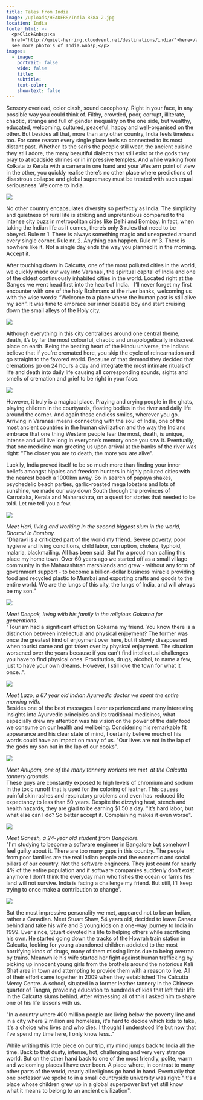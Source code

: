 ```yaml
---
title: Tales from India
image: /uploads/HEADERS/India 838a-2.jpg
location: India
footer_html: >-
  <p>Click&nbsp;<a
  href="http://quiet-herring.cloudvent.net/destinations/india/">here</a>&nbsp;to
  see more photo's of India.&nbsp;</p>
images:
  - image:
    portrait: false
    wide: false
    title:
    subtitle:
    text-color:
    show-text: false
---
```



Sensory overload, color clash, sound cacophony. Right in your face, in any possible way you could think of. Filthy, crowded, poor, corrupt, illiterate, chaotic, strange and full of gender inequality on the one side, but wealthy, educated, welcoming, cultured, peaceful, happy and well-organised on the other. But besides all that, more than any other country, India feels timeless too. For some reason every single place feels so connected to its most distant past. Whether its the sari’s the people still wear, the ancient cuisine they still adore, the many beautiful dialects that still exist or the gods they pray to at roadside shrines or in impressive temples. And while walking from Kolkata to Kerala with a camera in one hand and your Western point of view in the other, you quickly realise there’s no other place where predictions of disastrous collapse and global supremacy must be treated with such equal seriousness. Welcome to India.&nbsp;

[![](/uploads/versions/india-838a-2-1---x----2048-711x---.jpg)](/0H3A0048.jpg)

No other country encapsulates diversity so perfectly as India. The simplicity and quietness of rural life is striking and unpretentious compared to the intense city buzz in metropolitan cities like Delhi and Bombay. In fact, when taking the Indian life as it comes, there’s only 3 rules that need to be obeyed. Rule nr 1. There is always something magic and unexpected around every single corner. Rule nr. 2. Anything can happen. Rule nr 3. There is nowhere like it. Not a single day ends the way you planned it in the morning. Accept it.&nbsp;

After touching down in Calcutta, one of the most polluted cities in the world, we quickly made our way into Varanasi, the spiritual capital of India and one of the oldest continuously inhabited cities in the world. Located right at the Ganges we went head first into the heart of India. &nbsp; I’ll never forget my first encounter with one of the holy Brahmans at the river banks, welcoming us with the wise words: “Welcome to a place where the human past is still alive my son”. It was time to embrace our inner beastie boy and start cruising down the small alleys of the Holy city.

![](/uploads/versions/india-445-1---x----2048-1365x---.jpg)

Although everything in this city centralizes around one central theme, death, it’s by far the most colourful, chaotic and unapologetically indiscreet place on earth. Being the beating heart of the Hindu universe, the Indians believe that if you’re cremated here, you skip the cycle of reincarnation and go straight to the favored world. Because of that demand they decided that cremations go on 24 hours a day and integrate the most intimate rituals of life and death into daily life causing all corresponding sounds, sights and smells of cremation and grief to be right in your face. &nbsp;

![](/uploads/versions/india-394-2---x----2048-1365x---.jpg)

However, it truly is a magical place. Praying and crying people in the ghats, playing children in the courtyards, floating bodies in the river and daily life around the corner. And again those endless smiles, wherever you go. Arriving in Varanasi means connecting with the soul of India, one of the most ancient countries in the human civilization and the way the Indians embrace that one thing Western people fear the most, death, is unique, intense and will live long in everyone’s memory once you saw it. Eventually, that one medicine man greeting us upon arrival at the banks of the river was right: "The closer you are to death, the more you are alive".

Luckily, India proved itself to be so much more than finding your inner beliefs amongst hippies and freedom hunters in highly polluted cities with the nearest beach a 1000km away. So in search of papaya shakes, psychedelic beach parties, garlic-roasted mega lobsters and lots of sunshine, we made our way down South through the provinces of Karnataka, Kerala and Maharashtra, on a quest for stories that needed to be told. Let me tell you a few.&nbsp;

![](/uploads/versions/india-3272-1---x----2048-1365x---.jpg)

*Meet Hari, living and working in the second biggest slum in the world, Dharavi in Bombay.&nbsp;*<br>“Dharavi is a criticized part of the world my friend. Severe poverty, poor hygiene and living conditions, child labor, corruption, cholera, typhoid, malaria, blackmailing. All has been said. But I'm a proud man calling this place my home town. Over 60 years ago we started off as a small village community in the Maharashtran marshlands and grew - without any form of government support - to become a billion-dollar business miracle providing food and recycled plastic to Mumbai and exporting crafts and goods to the entire world. We are the lungs of this city, the lungs of India, and will always be my son.”&nbsp;

![](/uploads/versions/india-2399-1---x----2048-1365x---.jpg)

*Meet Deepak, living with his family in the religious Gokarna for generations.&nbsp;*<br>"Tourism had a significant effect on Gokarna my friend. You know there is a distinction between intellectual and physical enjoyment? The former was once the greatest kind of enjoyment over here, but it slowly disappeared when tourist came and got taken over by physical enjoyment. The situation worsened over the years because if you can't find intellectual challenges you have to find physical ones. Prostitution, drugs, alcohol, to name a few, just to have your own dreams. However, I still love the town for what it once..".

![](/uploads/versions/india-2843-1---x----1365-2048x---.jpg)

*Meet Lazo, a 67 year old Indian Ayurvedic doctor we spent the entire morning with.&nbsp;*<br>Besides one of the best massages I ever experienced and many interesting insights into Ayurvedic principles and its traditional medicines, what especially drew my attention was his vision on the power of the daily food we consume on our health and wellbeing. Considering his remarkable fit appearance and his clear state of mind, I certainly believe much of his words could have an impact on many of us. "Our lives are not in the lap of the gods my son but in the lap of our cooks".

![](/uploads/versions/india-259-1---x----2048-1365x---.jpg)

*Meet Anupam, one of the many tannery workers we met &nbsp;at the Calcutta tannery grounds.*&nbsp;<br>These guys are constantly exposed to high levels of chromium and sodium in the toxic runoff that is used for the coloring of leather. This causes painful skin rashes and respiratory problems and even has  reduced life expectancy to less than 50 years. Despite the dizzying heat, stench and health hazards, they are glad to be earning $1.50 a day. "It’s hard labor, but what else can I do? So better accept it. Complaining makes it even worse".

![](/uploads/versions/india-2328-1---x----2048-1365x---.jpg)

*Meet Ganesh, a 24-year old student from Bangalore.*<br>"I'm studying to become a software engineer in Bangalore but somehow I feel guilty about it. There are too many gaps in this country. The people from poor families are the real Indian people and the economic and social pillars of our country. Not the software engineers. They just count for nearly 4% of the entire population and if software companies suddenly don't exist anymore I don't think the everyday man who fishes the ocean or farms his land will not survive. India is facing a challenge my friend. But still, I'll keep trying to once make a contribution to change”.

![](/uploads/versions/india-290-1---x----2048-1365x---.jpg)

But the most impressive personality we met, appeared not to be an Indian, rather a Canadian. Meet Stuart Shaw, 54 years old, decided to leave Canada behind and take his wife and 3 young kids on a one-way journey to India in 1999. Ever since, Stuart devoted his life to helping others while sacrificing his own. He started going down the tracks of the Howrah train station in Calcutta, looking for young abandoned children addicted to the most horrifying kinds of drugs, many of them missing limbs due to being overran by trains. Meanwhile his wife started her fight against human trafficking by picking up innocent young girls from the brothels around the notorious Kali Ghat area in town and attempting to provide them with a reason to live. All of their effort came together in 2009 when they established The Calcutta Mercy Centre. A school, situated in a former leather tannery in the Chinese quarter of Tangra, providing education to hundreds of kids that left their life in the Calcutta slums behind. After witnessing all of this I asked him to share one of his life lessons with us.

"In a country where 400 million people are living below the poverty line and in a city where 2 million are homeless, it's hard to decide which kids to take, it's a choice who lives and who dies. I thought I understood life but now that I've spend my time here, I only know less..”&nbsp;

While writing this little piece on our trip, my mind jumps back to India all the time. Back to that dusty, intense, hot, challenging and very very strange world. But on the other hand back to one of the most friendly, polite, warm and welcoming places I have ever been. A place where, in contrast to many other parts of the world, nearly all religions go hand in hand. Eventually that one professor we spoke to in a small countryside university was right: "It's a place whose children grew up in a global superpower but yet still know what it means to belong to an ancient civilization".

&nbsp;